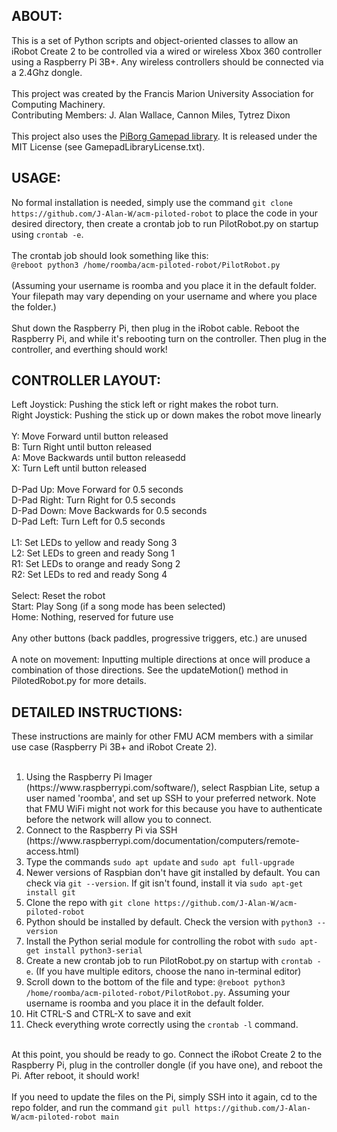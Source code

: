 <h2>ABOUT:</h2>
This is a set of Python scripts and object-oriented classes to allow an iRobot Create 2 to be controlled via a wired or wireless Xbox 360 controller using a Raspberry Pi 3B+. Any wireless controllers should be connected via a 2.4Ghz dongle.
<br><br>
This project was created by the Francis Marion University Association for Computing Machinery.<br>
Contributing Members: J. Alan Wallace, Cannon Miles, Tytrez Dixon
<br><br>
This project also uses the <a href="https://github.com/piborg/Gamepad">PiBorg Gamepad library</a>. 
It is released under the MIT License (see GamepadLibraryLicense.txt).

<h2>USAGE:</h2>
No formal installation is needed, simply use the command 
<code>git clone https://github.com/J-Alan-W/acm-piloted-robot</code>
 to place the code in your desired directory, then create a crontab job to run PilotRobot.py on startup using
<code>crontab -e</code>.<br><br>
The crontab job should look something like this:<br>
<code>@reboot python3 /home/roomba/acm-piloted-robot/PilotRobot.py</code> <br><br>
(Assuming your username is roomba and you place it in the default folder.
Your filepath may vary depending on your username and where you place the folder.)<br><br>
Shut down the Raspberry Pi, then plug in the iRobot cable. Reboot the Raspberry Pi, and while it's rebooting turn on the controller. Then plug in the controller, and everthing should work!


<h2>CONTROLLER LAYOUT:</h2>
Left Joystick: Pushing the stick left or right makes the robot turn.<br>
Right Joystick: Pushing the stick up or down makes the robot move linearly<br>
<br>
Y: Move Forward until button released <br>
B: Turn Right until button released<br>
A: Move Backwards until button releasedd<br>
X: Turn Left until button released<br>
<br>
D-Pad Up: Move Forward for 0.5 seconds<br>
D-Pad Right: Turn Right for 0.5 seconds<br>
D-Pad Down: Move Backwards for 0.5 seconds<br>
D-Pad Left: Turn Left for 0.5 seconds<br>

<br>
L1: Set LEDs to yellow and ready Song 3<br>
L2: Set LEDs to green and ready Song 1<br>
R1: Set LEDs to orange and ready Song 2<br>
R2: Set LEDs to red and ready Song 4<br>
<br>
Select: Reset the robot<br>
Start: Play Song (if a song mode has been selected)<br>
Home: Nothing, reserved for future use<br>
<br>Any other buttons (back paddles, progressive triggers, etc.) are unused
<br><br>A note on movement: Inputting multiple directions at once will produce a combination of those directions. See the updateMotion() method in PilotedRobot.py for more details.

<h2>DETAILED INSTRUCTIONS:</h2>
These instructions are mainly for other FMU ACM members with a similar use case (Raspberry Pi 3B+ and iRobot Create 2).<br><br>
<ol>
<li> Using the Raspberry Pi Imager (https://www.raspberrypi.com/software/), select Raspbian Lite, setup a user named 'roomba', and set up SSH to your preferred network. Note that FMU WiFi might not work for this because you have to authenticate before the network will allow you to connect.
<li> Connect to the Raspberry Pi via SSH (https://www.raspberrypi.com/documentation/computers/remote-access.html)
<li> Type the commands <code>sudo apt update</code> and <code>sudo apt full-upgrade</code>
<li> Newer versions of Raspbian don't have git installed by default. You can check via <code>git --version</code>. If git isn't found, install it via <code>sudo apt-get install git</code>
<li> Clone the repo with <code>git clone https://github.com/J-Alan-W/acm-piloted-robot</code>
<li> Python should be installed by default. Check the version with <code>python3 --version</code>
<li> Install the Python serial module for controlling the robot with <code>sudo apt-get install python3-serial</code>
<li> Create a new crontab job to run PilotRobot.py on startup with <code>crontab -e</code>. (If you have multiple editors, choose the nano in-terminal editor)
<li> 
    Scroll down to the bottom of the file and type: 
    <code>@reboot python3 /home/roomba/acm-piloted-robot/PilotRobot.py</code>. 
    Assuming your username is roomba and you place it in the default folder.
<li> Hit CTRL-S and CTRL-X to save and exit
<li> Check everything wrote correctly using the <code>crontab -l</code> command.
</ol><br>
At this point, you should be ready to go. Connect the iRobot Create 2 to the Raspberry Pi, plug in the controller dongle (if you have one), and reboot the Pi. After reboot, it should work!
<br><br>
If you need to update the files on the Pi, simply SSH into it again, cd to the repo folder, and run the command <code>git pull https://github.com/J-Alan-W/acm-piloted-robot main</code>
